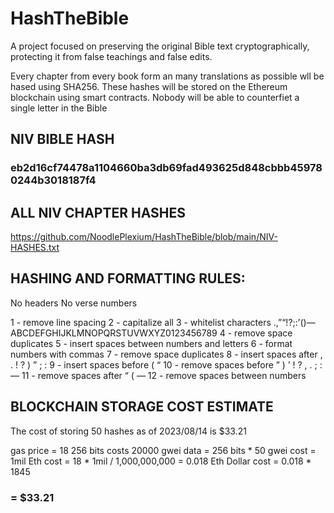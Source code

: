 # HashTheBible
A project focused on preserving the original Bible text cryptographically, protecting it from false teachings and false edits.

Every chapter from every book form an many translations as possible wll be hased using SHA256. These hashes will be stored on the Ethereum blockchain using smart contracts.
Nobody will be able to counterfiet a single letter in the Bible



## NIV BIBLE HASH
### eb2d16cf74478a1104660ba3db69fad493625d848cbbb459780244b3018187f4

## ALL NIV CHAPTER HASHES
https://github.com/NoodlePlexium/HashTheBible/blob/main/NIV-HASHES.txt


## HASHING AND FORMATTING RULES:
No headers
No verse numbers

1 - remove line spacing
2 - capitalize all
3 - whitelist characters  .,”“!?;:’()— ABCDEFGHIJKLMNOPQRSTUVWXYZ0123456789
4 - remove space duplicates
5 - insert spaces between numbers and letters
6 - format numbers with commas
7 - remove space duplicates
8 - insert spaces after , . ! ? ) ” ; :
9 - insert spaces before ( “
10 - remove spaces before ” ) ’ ! ? , . ; : —
11 - remove spaces after “ ( —
12 - remove spaces between numbers


## BLOCKCHAIN STORAGE COST ESTIMATE
The cost of storing 50 hashes as of 2023/08/14 is $33.21

gas price = 18
256 bits costs 20000 gwei
data = 256 bits * 50 
gwei cost = 1mil
Eth cost = 18 * 1mil / 1,000,000,000 = 0.018 Eth
Dollar cost = 0.018 * 1845 
### = $33.21
